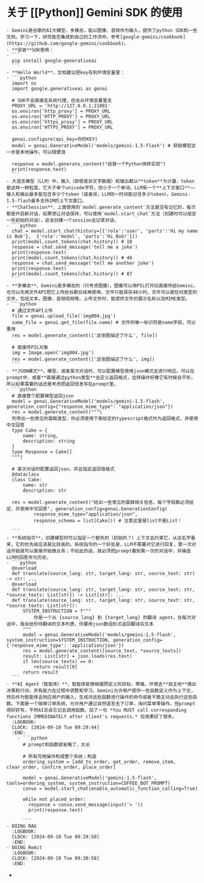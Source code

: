 # 关于 [[Python]] Gemini SDK 的使用
	- Gemini是谷歌的AI大模型，多模态，能以图像、音频作为输入，提供了python SDK和一些文档，学习一下，研究能否集成到自己的工作流中。参考[google-gemini/cookbook](https://github.com/google-gemini/cookbook)。
	- **安装**SDK使用：
	- ```
	  pip install google-generativeai
	  ```
	- **Hello World**，文档建议把key存到环境变量里：
	- ```python
	  import os
	  import google.generativeai as genai
	  
	  # SDK不会直接走系统代理，但会从环境变量里走
	  PROXY_URL = 'http://127.0.0.1:21001'
	  os.environ['http_proxy'] = PROXY_URL 
	  os.environ['HTTP_PROXY'] = PROXY_URL
	  os.environ['https_proxy'] = PROXY_URL
	  os.environ['HTTPS_PROXY'] = PROXY_URL
	  
	  genai.configure(api_key=你的KEY)
	  model = genai.GenerativeModel('models/gemini-1.5-flash') # 获取模型这一步是本地操作，可以随便浪
	  
	  response = model.generate_content("给我一个Python快排实现")
	  print(response.text)
	  ```
	- 大语言模型（LLM）中，输入（即使是非文字数据）和输出都以**token**为计量，token是这样一种粒度，它大于单个unicode字符，但小于一个单词。LLM有一个**上下文窗口**——输入和输出最多能包含多少个token（或者说，LLM同一时间能记住多少token）。Gemini-1.5-flash最多支持1M的上下文窗口。
	- **ChatSession**，上面使用的`model.generate_content`方法是没有记忆的，每次都是开启新对话，如果想让对话保持，可以使用`model.start_chat`方法（创建时可以给定一些初始的对话），这会创建一个session去记录对话。
	- ```python
	  chat = model.start_chat(history=[{'role':'user', 'parts':'Hi my name is Bob'},  {'role':'model', 'parts':'Hi Bob!'}])
	  print(model.count_tokens(chat.history)) # 10 
	  response = chat.send_message('tell me a joke')
	  print(response.text)
	  print(model.count_tokens(chat.history)) # 46
	  response = chat.send_message('tell me another joke')
	  print(response.text)
	  print(model.count_tokens(chat.history)) # 87
	  ```
	- **多模态**，Gemini是多模态的（只考虑图像），图像可以用PIL打开后直接传给Gemini，也可以先用文件API把它上传给谷歌后续再使用，文件只能保存48小时。文件可以是任何类型的文件，包括文本，图像，音频视频等。上传文件时，能提供文件的展示名称以及MIME类型。
	- ```python
	  # 通过文件API上传
	  file = genai.upload_file('img004.jpg')
	  same_file = genai.get_file(file.name) # 文件的唯一标识符是name字段，可以重用
	  res = model.generate_content(['这张图描述了什么', file])
	  
	  # 直接传PIL对象
	  img = Image.open('img004.jpg')
	  res = model.generate_content(['这张图描述了什么', img])
	  ```
	- **JSON模式**，模型，或者某次对话时，可以配置模型使用json模式去进行响应。可以在prompt中，或者**直接通过python类型**去定义返回格式，这样操作好像它有时候会不听，所以如果需要的话还是考虑把返回信息写在prompt里。
	- ```python
	  # 直接整个配置模型返回json
	  model = genai.GenerativeModel('models/gemini-1.5-flash', generation_config={"response_mime_type": "application/json"})
	  res = model.generate_content("""\
	  列举出一些常见的蛋糕类型，你必须使用下面给定的typescript格式作为返回格式，并使用中文回答
	  type Cake = {
	      name: string,
	      description: string
	  }
	  type Response = Cake[]
	  """)
	  
	  # 某次对话时配置返回json，并且指定返回值格式
	  @dataclass
	  class Cake:
	      name: str
	      description: str
	  
	  res = model.generate_content("给出一些常见的蛋糕相关信息，每个字段都必须给定，并使用中文回答", generation_config=genai.GenerationConfig(
	          response_mime_type="application/json",
	          response_schema = list[Cake])) # 注意这里是list不是List！
	  
	  ```
	- **系统指令**，创建模型时可以指定一个额外的（初始的？）上下文去约束它，从这名字看来，它的优先级应该是比较高的。系统指令的一个好处是，LLM不需要对它进行回复，第一次对话开始就可以直接开始做业务；不如此的话，就必须把prompt塞到第一次的对话中，并编造LLM的回答作为历史。
	- ```python
	  @overload
	  def translate(source_lang: str, target_lang: str, source_text: str) -> str: ...
	  @overload
	  def translate(source_lang: str, target_lang: str, source_text: str, *source_texts: List[str]) -> List[str]: ...
	  def translate(source_lang: str, target_lang: str, source_text: str, *source_texts: List[str]):
	      SYSTEM_INSTRUCTION = f"""
	          你是一个从 {source_lang} 到 {target_lang} 的翻译 agent，在每次对话中，我会给你待翻译的文本列表，你要用json数组形式返回翻译后文本
	      """
	      model = genai.GenerativeModel('models/gemini-1.5-flash', system_instruction=SYSTEM_INSTRUCTION, generation_config={'response_mime_type': 'application/json'})
	      res = model.generate_content([source_text, *source_texts])
	      result: List[str] = json.loads(res.text)
	      if len(source_texts) == 0:
	          return result[0]
	      return result
	  ```
	- **AI Agent（智能体）**，智能体能够根据预定义的目标，策略，环境去**自主地**做出决策和行动，并有能力在过程中调整和学习。Gemini允许用户提供一些函数定义作为上下文，然后作为智能体去响应用户的输入，生成对这些函数进行操作的命令或者干脆主动去执行这些函数。下面是一个咖啡订单系统，允许用户通过自然语言去下订单，询问菜单等操作。但prompt得好好写，不然AI总会忘记去调用函数，加了一句 *You MUST call corresponding functions IMMEDINATELY after client's requests.* 后效果好了很多。
	  :LOGBOOK:
	  CLOCK: [2024-09-10 Tue 09:29:44]
	  :END:
		- ```python
		  # prompt和函数就省略了，太长
		  
		  # 所有可用操作构成整个系统；构造
		  ordering_system = [add_to_order, get_order, remove_item, clear_order, confirm_order, place_order]
		  
		  model = genai.GenerativeModel('gemini-1.5-flash', tools=ordering_system, system_instruction=COFFEE_BOT_PROMPT)
		  convo = model.start_chat(enable_automatic_function_calling=True)
		  
		  while not placed_order:
		    response = convo.send_message(input('> '))
		    print(response.text)
		  
		  ```
	- DOING RAG
	  :LOGBOOK:
	  CLOCK: [2024-09-10 Tue 09:29:50]
	  :END:
	- DOING ReAct
	  :LOGBOOK:
	  CLOCK: [2024-09-10 Tue 09:30:58]
	  :END:
-
